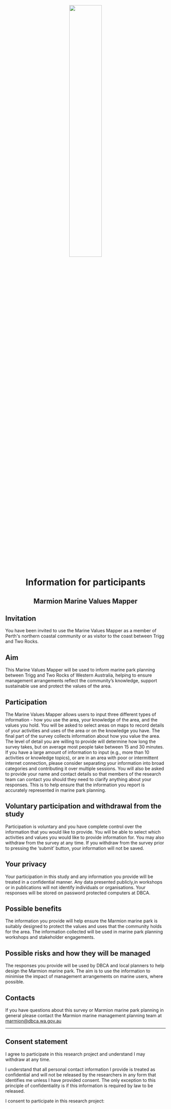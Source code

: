 <p style="text-align: center;"> <img src="dbca_logo2.png" width="45%" /> </p>

<h1><p style="text-align: center;"> Information for participants</p></h1>
<h2><p style="text-align: center;">Marmion Marine Values Mapper</p></h2>

## Invitation

You have been invited to use the Marine Values Mapper as a member of Perth's northern coastal community or as visitor to the coast between Trigg and Two Rocks.

## Aim

This Marine Values Mapper will be used to inform marine park planning between Trigg and Two Rocks of Western Australia, helping to ensure management arrangements reflect the community’s knowledge, support sustainable use and protect the values of the area.

## Participation

The Marine Values Mapper allows users to input three different types of information - how you use the area, your knowledge of the area, and the values you hold. You will be asked to select areas on maps to record details of your activities and uses of the area or on the knowledge you have. The final part of the survey collects information about how you value the area. The level of detail you are willing to provide will determine how long the survey takes, but on average most people take between 15 and 30 minutes. If you have a large amount of information to input (e.g., more than 10 activities or knowledge topics), or are in an area with poor or intermittent internet connection, please consider separating your information into broad categories and contributing it over multiple sessions. You will also be asked to provide your name and contact details so that members of the research team can contact you should they need to clarify anything about your responses. This is to help ensure that the information you report is accurately represented in marine park planning.

## Voluntary participation and withdrawal from the study

Participation is voluntary and you have complete control over the information that you would like to provide. You will be able to select which activities and values you would like to provide information for. You may also withdraw from the survey at any time.  If you withdraw from the survey prior to pressing the ‘submit’ button, your information will not be saved. 

## Your privacy

Your participation in this study and any information you provide will be treated in a confidential manner. Any data presented publicly,in workshops or in publications will not identify individuals or organisations. Your responses will be stored on password protected computers at DBCA.

## Possible benefits

The information you provide will help ensure the Marmion marine park is suitably designed to protect the values and uses that the community holds for the area. The information collected will be used in marine park planning workshops and stakeholder engagements.

## Possible risks and how they will be managed

The responses you provide will be used by DBCA and local planners to help design the Marmion marine park. The aim is to use the information to minimise the impact of management arrangements on marine users, where possible. 

## Contacts

If you have questions about this survey or Marmion marine park planning in general please contact the Marmion marine management planning team at marmion@dbca.wa.gov.au

---

## Consent statement

I agree to participate in this research project and understand  I may withdraw at any time. 

I understand that all personal contact information  I provide is treated as confidential and will not be released by the researchers in any form that identifies me unless I have provided consent. The only exception to this principle of confidentiality is if this information is required by law to be released.

I consent to participate in this research project: